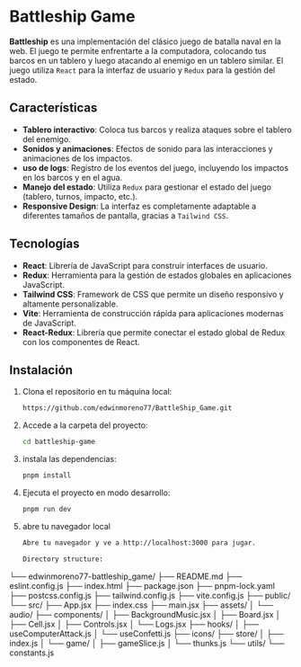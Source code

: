 # Battleship Game

**Battleship** es una implementación del clásico juego de batalla naval en la web. El juego te permite enfrentarte a la computadora, colocando tus barcos en un tablero y luego atacando al enemigo en un tablero similar. El juego utiliza `React` para la interfaz de usuario y `Redux` para la gestión del estado.

## Características

- **Tablero interactivo**: Coloca tus barcos y realiza ataques sobre el tablero del enemigo.
- **Sonidos y animaciones**: Efectos de sonido para las interacciones y animaciones de los impactos.
- **uso de logs**: Registro de los eventos del juego, incluyendo los impactos en los barcos y en el agua.
- **Manejo del estado**: Utiliza `Redux` para gestionar el estado del juego (tablero, turnos, impacto, etc.).
- **Responsive Design**: La interfaz es completamente adaptable a diferentes tamaños de pantalla, gracias a `Tailwind CSS`.

## Tecnologías

- **React**: Librería de JavaScript para construir interfaces de usuario.
- **Redux**: Herramienta para la gestión de estados globales en aplicaciones JavaScript.
- **Tailwind CSS**: Framework de CSS que permite un diseño responsivo y altamente personalizable.
- **Vite**: Herramienta de construcción rápida para aplicaciones modernas de JavaScript.
- **React-Redux**: Librería que permite conectar el estado global de Redux con los componentes de React.

## Instalación

1. Clona el repositorio en tu máquina local:
   ```bash
   https://github.com/edwinmoreno77/BattleShip_Game.git
   ```
2. Accede a la carpeta del proyecto:
   ```bash
   cd battleship-game
   ```
3. instala las dependencias:
   ```bash
   pnpm install
   ```
4. Ejecuta el proyecto en modo desarrollo:
   ```bash
   pnpm run dev
   ```
5. abre tu navegador local
   ```bash
   Abre tu navegador y ve a http://localhost:3000 para jugar.
   ```


   ```bash
   Directory structure:
└── edwinmoreno77-battleship_game/
    ├── README.md
    ├── eslint.config.js
    ├── index.html
    ├── package.json
    ├── pnpm-lock.yaml
    ├── postcss.config.js
    ├── tailwind.config.js
    ├── vite.config.js
    ├── public/
    └── src/
        ├── App.jsx
        ├── index.css
        ├── main.jsx
        ├── assets/
        │   └── audio/
        ├── components/
        │   ├── BackgroundMusic.jsx
        │   ├── Board.jsx
        │   ├── Cell.jsx
        │   ├── Controls.jsx
        │   └── Logs.jsx
        ├── hooks/
        │   ├── useComputerAttack.js
        │   └── useConfetti.js
        ├── icons/
        ├── store/
        │   ├── index.js
        │   └── game/
        │       ├── gameSlice.js
        │       └── thunks.js
        └── utils/
            └── constants.js

   ```